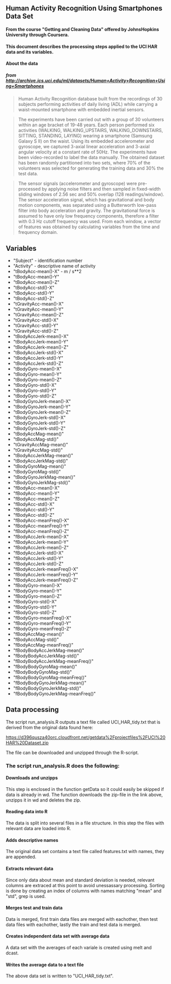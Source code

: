 ## Human Activity Recognition Using Smartphones Data Set
#### From the course "Getting and Cleaning Data" offered by JohnsHopkins University through Coursera.

#### This document describes the processing steps applied to the UCI HAR data and its variables.

#### About the data
##### from http://archive.ics.uci.edu/ml/datasets/Human+Activity+Recognition+Using+Smartphones

> Human Activity Recognition database built from the recordings of 30 subjects performing activities of daily living (ADL) while carrying a waist-mounted smartphone with embedded inertial sensors.

> The experiments have been carried out with a group of 30 volunteers within an age bracket of 19-48 years. Each person performed six activities (WALKING, WALKING_UPSTAIRS, WALKING_DOWNSTAIRS, SITTING, STANDING, LAYING) wearing a smartphone (Samsung Galaxy S II) on the waist. Using its embedded accelerometer and gyroscope, we captured 3-axial linear acceleration and 3-axial angular velocity at a constant rate of 50Hz. The experiments have been video-recorded to label the data manually. The obtained dataset has been randomly partitioned into two sets, where 70% of the volunteers was selected for generating the training data and 30% the test data.

> The sensor signals (accelerometer and gyroscope) were pre-processed by applying noise filters and then sampled in fixed-width sliding windows of 2.56 sec and 50% overlap (128 readings/window). The sensor acceleration signal, which has gravitational and body motion components, was separated using a Butterworth low-pass filter into body acceleration and gravity. The gravitational force is assumed to have only low frequency components, therefore a filter with 0.3 Hz cutoff frequency was used. From each window, a vector of features was obtained by calculating variables from the time and frequency domain.

## Variables

* "Subject" - identification number
* "Activity" - descriptive name of activity
* "tBodyAcc-mean()-X" - m / s**2
* "tBodyAcc-mean()-Y"
* "tBodyAcc-mean()-Z"
* "tBodyAcc-std()-X"
* "tBodyAcc-std()-Y"
* "tBodyAcc-std()-Z"
* "tGravityAcc-mean()-X"
* "tGravityAcc-mean()-Y"
* "tGravityAcc-mean()-Z"
* "tGravityAcc-std()-X"
* "tGravityAcc-std()-Y"
* "tGravityAcc-std()-Z"
* "tBodyAccJerk-mean()-X"
* "tBodyAccJerk-mean()-Y"
* "tBodyAccJerk-mean()-Z"
* "tBodyAccJerk-std()-X"
* "tBodyAccJerk-std()-Y"
* "tBodyAccJerk-std()-Z"
* "tBodyGyro-mean()-X"
* "tBodyGyro-mean()-Y"
* "tBodyGyro-mean()-Z"
* "tBodyGyro-std()-X"
* "tBodyGyro-std()-Y"
* "tBodyGyro-std()-Z"
* "tBodyGyroJerk-mean()-X"
* "tBodyGyroJerk-mean()-Y"
* "tBodyGyroJerk-mean()-Z"
* "tBodyGyroJerk-std()-X"
* "tBodyGyroJerk-std()-Y"
* "tBodyGyroJerk-std()-Z"
* "tBodyAccMag-mean()"
* "tBodyAccMag-std()"
* "tGravityAccMag-mean()"
* "tGravityAccMag-std()"
* "tBodyAccJerkMag-mean()"
* "tBodyAccJerkMag-std()"
* "tBodyGyroMag-mean()"
* "tBodyGyroMag-std()"
* "tBodyGyroJerkMag-mean()"
* "tBodyGyroJerkMag-std()"
* "fBodyAcc-mean()-X"
* "fBodyAcc-mean()-Y"
* "fBodyAcc-mean()-Z"
* "fBodyAcc-std()-X"
* "fBodyAcc-std()-Y"
* "fBodyAcc-std()-Z"
* "fBodyAcc-meanFreq()-X"
* "fBodyAcc-meanFreq()-Y"
* "fBodyAcc-meanFreq()-Z"
* "fBodyAccJerk-mean()-X"
* "fBodyAccJerk-mean()-Y"
* "fBodyAccJerk-mean()-Z"
* "fBodyAccJerk-std()-X"
* "fBodyAccJerk-std()-Y"
* "fBodyAccJerk-std()-Z"
* "fBodyAccJerk-meanFreq()-X"
* "fBodyAccJerk-meanFreq()-Y"
* "fBodyAccJerk-meanFreq()-Z"
* "fBodyGyro-mean()-X"
* "fBodyGyro-mean()-Y"
* "fBodyGyro-mean()-Z"
* "fBodyGyro-std()-X"
* "fBodyGyro-std()-Y"
* "fBodyGyro-std()-Z"
* "fBodyGyro-meanFreq()-X"
* "fBodyGyro-meanFreq()-Y"
* "fBodyGyro-meanFreq()-Z"
* "fBodyAccMag-mean()"
* "fBodyAccMag-std()"
* "fBodyAccMag-meanFreq()"
* "fBodyBodyAccJerkMag-mean()"
* "fBodyBodyAccJerkMag-std()"
* "fBodyBodyAccJerkMag-meanFreq()"
* "fBodyBodyGyroMag-mean()"
* "fBodyBodyGyroMag-std()"
* "fBodyBodyGyroMag-meanFreq()"
* "fBodyBodyGyroJerkMag-mean()"
* "fBodyBodyGyroJerkMag-std()"
* "fBodyBodyGyroJerkMag-meanFreq()"

## Data processing

The script run_analysis.R outputs a text file called UCI_HAR_tidy.txt that is derived from the original data found here:

https://d396qusza40orc.cloudfront.net/getdata%2Fprojectfiles%2FUCI%20HAR%20Dataset.zip

The file can be downloaded and unzipped through the R-script.

### The script run_analysis.R does the following:

#### Downloads and unzipps
This step is enclosed in the function getData so it could easily be skipped if data is already in wd. The function downloads the zip-file in the link above, unzipps it in wd and deletes the zip. 

#### Reading data into R
The data is split into several files in a file structure. In this step the files with relevant data are loaded into R.

#### Adds descriptive names
The original data set contains a text file called features.txt with names, they are appended.   

#### Extracts relevant data
Since only data about mean and standard deviation is needed, relevant columns are extraced at this point to avoid unessassary processing. Sorting is done by creating an index of columns with names matching "mean" and "std", grep is used.

#### Merges test and train data
Data is merged, first train data files are merged with eachother, then test data files with eachother, lastly the train and test data is merged.

#### Creates independent data set with average data

A data set with the averages of each variale is created using melt and dcast.

#### Writes the average data to a text file

The above data set is written to "UCI_HAR_tidy.txt".
 
